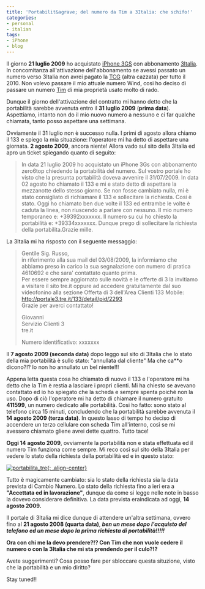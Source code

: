 ```yaml
---
title: 'Portabilit&agrave; del numero da Tim a 3Italia: che schifo!'
categories:
- personal
- italian
tags:
- iPhone
- blog
---
```

Il giorno **21 luglio 2009** ho acquistato [iPhone
3GS](http://www.apple.com/it/iphone/) con abbonamento
[3Italia](http://www.tre.it). In concomitanza all'attivazione dell'abbonamento
se avessi passato un numero verso 3Italia non avrei pagato la
[TCG](http://it.wikipedia.org/wiki/Tassa_di_concessione_governativa) (altra
cazzata) per tutto il 2010. Non volevo passare il mio attuale numero Wind,
cosi ho deciso di passare un numero [Tim](http://www.tim.it) di mia proprietà
usato molto di rado.

Dunque il giorno dell'attivazione del contratto mi hanno detto che la
portabilità sarebbe avvenuta entro il **31 luglio 2009** (**prima data**).
Aspettiamo, intanto non do il mio nuovo numero a nessuno e ci far qualche
chiamata, tanto posso aspettare una settimana.

Ovviamente il 31 luglio non è successo nulla. I primi di agosto allora chiamo
il 133 e spiego la mia situazione: l'operatore mi ha detto di aspettare una
giornata. **2 agosto 2009**, ancora niente! Allora vado sul sito della 3Italia
ed apro un ticket spiegando quanto di seguito:

>In data 21 luglio 2009 ho acquistato un iPhone 3Gs con abbonamento zero6top
chiedendo la portabilità del numero. Sul vostro portale ho visto che la
presunta portabilità doveva avvenire il 31/07/2009. In data 02 agosto ho
chiamato il 133 e mi e stato detto di aspettare la mezzanotte dello stesso
giorno. Se non fosse cambiato nulla, mi è stato consigliato di richiamare il
133 e sollecitare la richiesta. Cosi è stato. Oggi ho chiamato ben due volte il
133 ed entrambe le volte è caduta la linea, non riuscendo a parlare con
nessuno. Il mio numero temporaneo e: +39392xxxxxxx. Il numero su cui ho chiesto
la portabilità e: +39334xxxxxxx. Dunque prego di sollecitare la richiesta
della portabilita.Grazie mille.

La 3Italia mi ha risposto con il seguente messaggio:

>Gentile Sig. Russo,  
in riferimento alla sua mail del 03/08/2009, la informiamo che abbiamo preso
in carico la sua segnalazione con numero di pratica 4610692 e che sara'
contattato quanto prima.  
Per essere sempre aggiornato sulle novità e le offerte di 3 la invitiamo a
visitare il sito tre.it oppure ad accedere gratuitamente dal suo videofonino
alla sezione Offerta di 3 dell'Area Clienti 133 Mobile:  
><http://portale3.tre.it/133/detail/pid/2293>  
>Grazie per averci contattato!
>
>Giovanni  
Servizio Clienti 3  
tre.it
>
>Numero identificativo: xxxxxxx

Il **7 agosto 2009 (seconda data)** dopo leggo sul sito di 3Italia che lo
stato della mia portabilità è sullo stato: "annullata dal cliente" Ma che
ca\*\*o dicono?!? Io non ho annullato un bel niente!!!

Appena letta questa cosa ho chiamato di nuovo il 133 e l'operatore mi ha detto
che la Tim è restia a lasciare i propri clienti. Mi ha chiesto se avevano
contattato ed io ho spiegato che la scheda e sempre spenta poiché non la uso.
Dopo di ciò l'operatore mi ha detto di chiamare il numero gratuito **411599**,
un numero dedicato alle portabilità. Cosi ho fatto: sono stato al telefono
circa 15 minuti, concludendo che la portabilità sarebbe avvenuta il **14
agosto 2009 (terza data)**. In questo lasso di tempo ho deciso di accendere un
terzo cellulare con scheda Tim all'interno, così se mi avessero chiamato
gliene avrei dette quattro. Tutto tace!

**Oggi 14 agosto 2009**, ovviamente la portabilità non e stata effettuata ed il numero Tim funziona come sempre. Mi reco così sul sito della 3Italia per vedere lo stato della richiesta della portabilità ed e in questo stato:

[![portabilita_tre]({{site.url}}/assets/images/portabilita_tre.png){: .align-center}]({{site.url}}/assets/images/portabilita_tre.png)

Tutto è magicamente cambiato: sia lo stato della richiesta sia la data
prevista di Cambio Numero. Lo stato della richiesta fino a ieri era a
**"Accettata ed in lavorazione"**, dunque da come si legge nelle note in basso
la dovevo considerare definitiva. La data prevista eraindicata ad oggi, **14
agosto 2009.**

Il portale di 3Italia mi dice dunque di attendere un'altra settimana, ovvero
fino al **21 agosto 2008 (quarta data)**, _**ben un mese dopo l'acquisto del
telefono ed un mese dopo la prima richiesta di portabilità!!!!!**_

**Ora con chi me la devo prendere?!? Con Tim che non vuole cedere il numero o con la 3Italia che mi sta prendendo per il culo?!?**

Avete suggerimenti? Cosa posso fare per sbloccare questa situzione, visto che
la portabilità e un mio diritto?

Stay tuned!!
